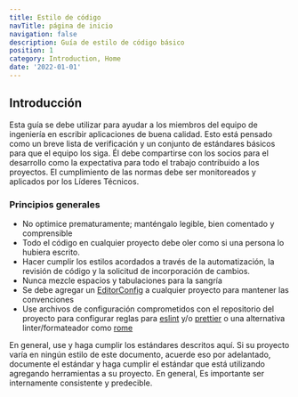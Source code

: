 ```yaml
---
title: Estilo de código
navTitle: página de inicio
navigation: false
description: Guía de estilo de código básico
position: 1
category: Introduction, Home
date: '2022-01-01'
---
```


## Introducción

Esta guía se debe utilizar para ayudar a los miembros del equipo de ingeniería
en escribir aplicaciones de buena calidad. Esto está pensado como un
breve lista de verificación y un conjunto de estándares básicos para que el equipo los siga. Él
debe compartirse con los socios para el desarrollo como la expectativa para todo el trabajo
contribuido a los proyectos. El cumplimiento de las normas debe ser
monitoreados y aplicados por los Líderes Técnicos.

### Principios generales

- No optimice prematuramente; manténgalo legible, bien comentado y comprensible
- Todo el código en cualquier proyecto debe oler como si una persona lo hubiera escrito.
- Hacer cumplir los estilos acordados a través de la automatización, la revisión de código y la solicitud de incorporación de cambios.
- Nunca mezcle espacios y tabulaciones para la sangría
- Se debe agregar un [EditorConfig][editorconfig] a cualquier proyecto para mantener las convenciones
- Use archivos de configuración comprometidos con el repositorio del proyecto para configurar reglas para
  [eslint][eslint-config] y/o [prettier][prettier-config] o una alternativa
  linter/formateador como [rome][rome]

En general, use y haga cumplir los estándares descritos aquí. Si su proyecto varía en
ningún estilo de este documento, acuerde eso por adelantado, documente el estándar y
haga cumplir el estándar que está utilizando agregando herramientas a su proyecto. En general,
Es importante ser internamente consistente y predecible.

[editorconfig]: https://editorconfig.org/
[eslint-config]: https://eslint.org/docs/user-guide/configuring/
[prettier-config]: https://prettier.io/docs/en/configuration.html
[rome]: https://rome.tools/
